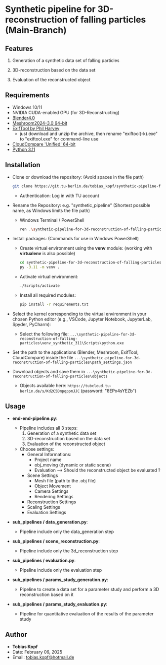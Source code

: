 # Synthetic pipeline for 3D-reconstruction of falling particles (Main-Branch)

## Features
1) Generation of a synthetic data set of falling particles

2) 3D-reconstruction based on the data set

3) Evaluation of the reconstructed object
    
## Requirements
- Windows 10/11
- NVIDIA CUDA-enabled GPU (for 3D-Reconstructing)
- [Blender4.0](https://builder.blender.org/download/daily/archive/)
- [Meshroom2024-3.0 64-bit](https://alicevision.org/#meshroom)
- [ExifTool by Phil Harvey](https://exiftool.org/) 
    - just download and unzip the archive, then rename "exiftool(-k).exe" to "exiftool.exe" for command-line use
- [CloudCompare 'Unified' 64-bit](https://www.danielgm.net/cc/)
- [Python 3.11](https://www.python.org/downloads/release/python-3110/)

## Installation
- Clone or download the repository: (Avoid spaces in the file path)
    ```bash
    git clone https://git.tu-berlin.de/tobias_kopf/synthetic-pipeline-for-3d-reconstruction-of-falling-particles.git
    ```
    - Authentication: Log in with TU account
- Rename the Repository: e.g. "synthetic_pipeline" (Shortest possible name, as Windows limits the file path)
    - Windows Terminal / PowerShell
        ```bash
        ren .\synthetic-pipeline-for-3d-reconstruction-of-falling-particles\ synthetic_pipeline
        ```
- Install packages: (Commands for use in Windows PowerShell)
    - Create virtual environment using the **venv** module: (working with **virtualenv** is also possible)
        ```bash
        cd synthetic-pipeline-for-3d-reconstruction-of-falling-particles/venv_synthetic_311
        py -3.11 -m venv . 
        ```
    - Activate virtual environment: 
        ```bash 
        ./Scripts/activate
        ```
    - Install all required modules:
        ```bash
        pip install -r requirements.txt
        ```

- Select the kernel corresponding to the virtual environment in your chosen Python editor (e.g., VSCode, Jupyter Notebook, JupyterLab, Spyder, PyCharm):
    - Select the following file: `...\synthetic-pipeline-for-3d-reconstruction-of-falling-particles\venv_synthetic_311\Scripts\python.exe`

- Set the path to the applications (Blender, Meshroom, ExifTool, CloudCompare) inside the file `...\synthetic-pipeline-for-3d-reconstruction-of-falling-particles\path_settings.json`

- Download objects and save them in `...\synthetic-pipeline-for-3d-reconstruction-of-falling-particles\objects`
    - Objects available here:  `https://tubcloud.tu-berlin.de/s/Kd2C5DmpqppmJJC` (password: "8EPx4sYEZb")
    

## Usage
- **end-end-pipeline.py**:
    - Pipeline includes all 3 steps: 
        1) Generation of a synthetic data set 
        2) 3D-reconstruction based on the data set
        3) Evaluation of the reconstructed object
    - Choose settings:
        - General Informations:
            - Project name
            - obj_moving (dynamic or static scene)
            - Evaluation --> Should the reconstructed object be evaluated ? 
        - Scene Settings
            - Mesh file (path to the .obj file)
            - Object Movement
            - Camera Settings
            - Rendering Settings
        - Reconstruction Settings
        - Scaling Settings
        - Evaluation Settings

- **sub_pipelines / data_generation.py**:
    - Pipeline include only the data_generation step

- **sub_pipelines / scene_reconstruction.py**:
    - Pipeline include only the 3d_reconstruction step

- **sub_pipelines / evaluation.py**:
    - Pipeline include only the evaluation step

- **sub_pipelines / params_study_generation.py**:
    - Pipeline to create a data set for a parameter study and perform a 3D reconstruction based on it

- **sub_pipelines / params_study_evaluation.py**:
    - Pipeline for quantitative evaluation of the results of the parameter study

## Author
- **Tobias Kopf**
- Date:  February 06, 2025
- Email: tobias.kopf@hotmail.de
